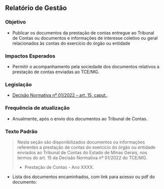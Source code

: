 ## Relatório de Gestão

### Objetivo
- Publicar os documentos da prestação de contas entregue ao Tribunal de Contas ou documentos e informações de interesse coletivo ou geral relacionados às contas do exercício do órgão ou entidade

### Impactos Esperados
- Permitir o acompanhamento pela sociedade dos documentos relativos a prestação de contas enviadas ao TCE/MG.

### Legislação
- [Decisão Normativa nº 01/2022 – art. 15, caput.](https://tclegis.tce.mg.gov.br/Home/Detalhe/1141129).

### Frequência de atualização
-	Anualmente, após o envio dos documentos ao Tribunal de Contas.

### Texto Padrão

> Nesta seção são disponibilizados documentos ou informações referentes a prestação de contas do exercício do órgão ou entidade enviados ao Tribunal de Contas do Estado de Minas Gerais, nos termos do art. 15 da Decisão Normativa nº 01/2022 do TCE/MG. 
> 
> - Prestação de Contas - Ano XXXX.

  - Lista dos documentos encaminhados, com link para acesso ou pdf do documento: 
      

